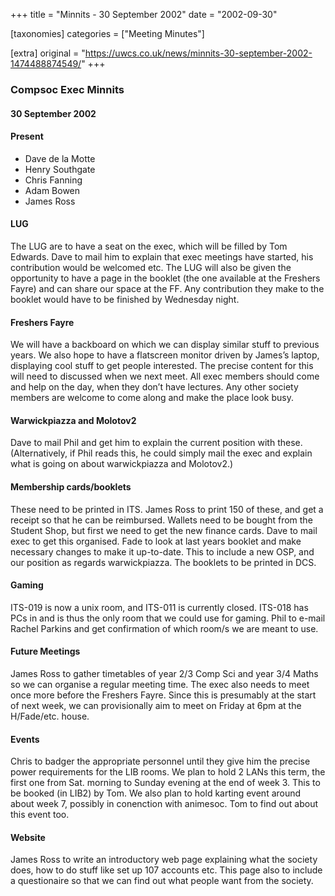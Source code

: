 +++
title = "Minnits - 30 September 2002"
date = "2002-09-30"

[taxonomies]
categories = ["Meeting Minutes"]

[extra]
original = "https://uwcs.co.uk/news/minnits-30-september-2002-1474488874549/"
+++

### Compsoc Exec Minnits

#### 30 September 2002

#### Present

  - Dave de la Motte
  - Henry Southgate
  - Chris Fanning
  - Adam Bowen
  - James Ross

#### LUG

The LUG are to have a seat on the exec, which will be filled by Tom Edwards. Dave to mail him to explain that exec meetings have started, his contribution would be welcomed etc. The LUG will also be given the opportunity to have a page in the booklet (the one available at the Freshers Fayre) and can share our space at the FF. Any contribution they make to the booklet would have to be finished by Wednesday night.

#### Freshers Fayre

We will have a backboard on which we can display similar stuff to previous years. We also hope to have a flatscreen monitor driven by James’s laptop, displaying cool stuff to get people interested. The precise content for this will need to discussed when we next meet. All exec members should come and help on the day, when they don’t have lectures. Any other society members are welcome to come along and make the place look busy.

#### Warwickpiazza and Molotov2

Dave to mail Phil and get him to explain the current position with these. (Alternatively, if Phil reads this, he could simply mail the exec and explain what is going on about warwickpiazza and Molotov2.)

#### Membership cards/booklets

These need to be printed in ITS. James Ross to print 150 of these, and get a receipt so that he can be reimbursed. Wallets need to be bought from the Student Shop, but first we need to get the new finance cards. Dave to mail exec to get this organised. Fade to look at last years booklet and make necessary changes to make it up-to-date. This to include a new OSP, and our position as regards warwickpiazza. The booklets to be printed in DCS.

#### Gaming

ITS-019 is now a unix room, and ITS-011 is currently closed. ITS-018 has PCs in and is thus the only room that we could use for gaming. Phil to e-mail Rachel Parkins and get confirmation of which room/s we are meant to use.

#### Future Meetings

James Ross to gather timetables of year 2/3 Comp Sci and year 3/4 Maths so we can organise a regular meeting time. The exec also needs to meet once more before the Freshers Fayre. Since this is presumably at the start of next week, we can provisionally aim to meet on Friday at 6pm at the H/Fade/etc. house.

#### Events

Chris to badger the appropriate personnel until they give him the precise power requirements for the LIB rooms. We plan to hold 2 LANs this term, the first one from Sat. morning to Sunday evening at the end of week 3. This to be booked (in LIB2) by Tom. We also plan to hold karting event around about week 7, possibly in conenction with animesoc. Tom to find out about this event too.

#### Website

James Ross to write an introductory web page explaining what the society does, how to do stuff like set up 107 accounts etc. This page also to include a questionaire so that we can find out what people want from the society.
